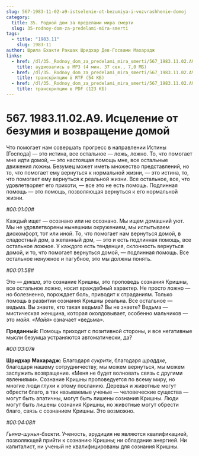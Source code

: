 ```yaml
---
slug: 567-1983-11-02-a9-istselenie-ot-bezumiya-i-vozvrashhenie-domoj
category:
  title: 35. Родной дом за пределами мира смерти
  slug: 35-rodnoy-dom-za-predelami-mira-smerti
tags:
  - title: "1983.11"
    slug: 1983-11
author: Шрила Бхакти Ракшак Шридхар Дев-Госвами Махарадж
links:
  - href: /dl/35._Rodnoy_dom_za_predelami_mira_smerti/567_1983.11.02.A9_SridharMj_Iscelenie_ot_bezumija_i_vozvrashhenie_domoj.mp3
    title: аудиозапись в MP3 (4 мин. 37 сек., 7,0 МБ)
  - href: /dl/35._Rodnoy_dom_za_predelami_mira_smerti/567_1983.11.02.A9_SridharMj_Iscelenie_ot_bezumija_i_vozvrashhenie_domoj.rtf
    title: транскрипцию в RTF (54 КБ)
  - href: /dl/35._Rodnoy_dom_za_predelami_mira_smerti/567_1983.11.02.A9_SridharMj_Iscelenie_ot_bezumija_i_vozvrashhenie_domoj.pdf
    title: транскрипцию в PDF (123 КБ)
---
```


# 567. 1983.11.02.A9. Исцеление от безумия и возвращение домой

Что помогает нам совершать прогресс в направлении Истины [Господа] — это истина, все остальное — ложь, ложно. То, что помогает мне идти домой, — это настоящая помощь мне, все остальные движения ложны. Безумец может иметь множество представлений, но то, что помогает ему вернуться к нормальной жизни, — это истина, то, что помогает ему вернуться к реальной жизни. Все остальное, все, что удовлетворяет его прихоти, — все это не есть помощь. Подлинная помощь — это помощь, позволяющая вернуться к его нормальной жизни.

*#00:01:00#*

Каждый ищет — осознано или не осознано. Мы ищем домашний уют. Мы не удовлетворены нынешним окружением, мы испытываем дискомфорт, тот или иной. То, что помогает нам вернуться домой, в сладостный дом, в желанный дом, — это и есть подлинная помощь, все остальное ложное. У каждого есть тенденция, склонность вернуться домой, и то, что помогает вернуться домой, — подлинная помощь. Все остальное ненужное и пагубное, это мы должны понять.

*#00:01:58#*

Это — *дикша*, это сознание Кришны, это проповедь сознания Кришны, все остальное ложно, носит враждебный характер. Не просто ложно — но болезненно, порождает боль, приводит к страданиям. Только помощь в развитии сознания Кришны реальна. Все остальное — ведьма. Вы знаете, кто такая ведьма? Вы не знаете? Ведьма — мистическая женщина, которая околдовывает, особенно мальчиков — это *майя*. «*Майя*» означает «ведьма».

**Преданный:** Помощь приходит с позитивной стороны, и все негативные мысли безумца устраняются автоматически, да?

*#00:03:07#*

**Шридхар Махарадж:** Благодаря *сукрити*, благодаря *шраддхе*, благодаря нашему сотрудничеству, мы можем вернуться, мы можем заслужить возвращение. «Меня не будет волновать связь с другими явлениями». Сознание Кришны проповедуется по всему миру, но многие люди глухи к этому посланию. Деревья и животные могут обрести благо, а так называемые ученые — человеческие существа — могут быть апатичны, могут быть лишены сознания Кришны. Люди могут быть лишены сознания Кришны, но животные могут обрести благо, связь с сознанием Кришны. Это возможно.

*#00:04:08#*

*Гьяна-шунья-бхакти*. Ученость, эрудиция не являются квалификацией, позволяющей прийти к сознанию Кришны; ни обладание энергией. Ни капиталист, ни ученый не квалифицированы для сознания Кришны.

